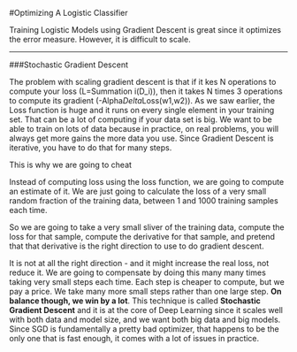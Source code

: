 #Optimizing A Logistic Classifier

Training Logistic Models using Gradient Descent is great since it optimizes the error measure. However, it is difficult to scale.

***

###Stochastic Gradient Descent

The problem with scaling gradient descent is that if it kes N operations to compute your loss (L=Summation i(D_i)), then it takes N times 3 operations to compute its gradient (-Alpha*Delta*Loss(w1,w2)). As we saw earlier, the Loss function is huge and it runs on every single element in your training set. That can be a lot of computing if your data set is big. We want to be able to train on lots of data because in practice, on real problems, you will always get more gains the more data you use. Since Gradient Descent is iterative, you have to do that for many steps. 

This is why we are going to cheat

Instead of computing loss using the loss function, we are going to compute an estimate of it. We are just going to calculate the loss of a very small random fraction of the training data, between 1 and 1000 training samples each time.

So we are going to take a very small sliver of the training data, compute the loss for that sample, compute the derivative for that sample, and pretend that that derivative is the right direction to use to do gradient descent.

It is not at all the right direction - and it might increase the real loss, not reduce it. We are going to compensate by doing this many many times taking very small steps each time. Each step is cheaper to compute, but we pay a price. We take many more small steps rather than one large step. **On balance though, we win by a lot**. This technique is called **Stochastic Gradient Descent** and it is at the core of Deep Learning since it scales well with both data and model size, and we want both big data and big models. Since SGD is fundamentally a pretty bad optimizer, that happens to be the only one that is fast enough, it comes with a lot of issues in practice. 
